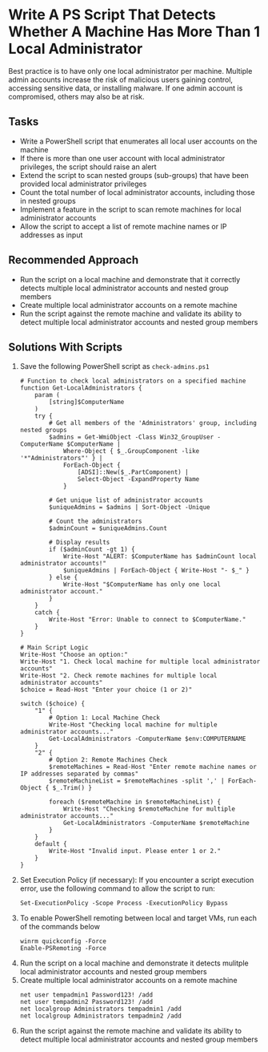 # Write A PS Script That Detects Whether A Machine Has More Than 1 Local Administrator
Best practice is to have only one local administrator per machine. Multiple admin accounts increase the risk of malicious users gaining control, accessing sensitive data, or installing malware. If one admin account is compromised, others may also be at risk.



## Tasks
- Write a PowerShell script that enumerates all local user accounts on the machine
- If there is more than one user account with local administrator privileges, the script should raise an alert
- Extend the script to scan nested groups (sub-groups) that have been provided local administrator privileges
- Count the total number of local administrator accounts, including those in nested groups
- Implement a feature in the script to scan remote machines for local administrator accounts
- Allow the script to accept a list of remote machine names or IP addresses as input


## Recommended Approach
- Run the script on a local machine and demonstrate that it correctly detects multiple local administrator accounts and nested group members
- Create multiple local administrator accounts on a remote machine
- Run the script against the remote machine and validate its ability to detect multiple local administrator accounts and nested group members


## Solutions With Scripts
1. Save the following PowerShell script as `check-admins.ps1`
   ```
   # Function to check local administrators on a specified machine
   function Get-LocalAdministrators {
       param (
           [string]$ComputerName
       )
       try {
           # Get all members of the 'Administrators' group, including nested groups
           $admins = Get-WmiObject -Class Win32_GroupUser -ComputerName $ComputerName |
               Where-Object { $_.GroupComponent -like '*"Administrators"' } |
               ForEach-Object { 
                   [ADSI]::New($_.PartComponent) | 
                   Select-Object -ExpandProperty Name 
               }
   
           # Get unique list of administrator accounts
           $uniqueAdmins = $admins | Sort-Object -Unique
   
           # Count the administrators
           $adminCount = $uniqueAdmins.Count
   
           # Display results
           if ($adminCount -gt 1) {
               Write-Host "ALERT: $ComputerName has $adminCount local administrator accounts!"
               $uniqueAdmins | ForEach-Object { Write-Host "- $_" }
           } else {
               Write-Host "$ComputerName has only one local administrator account."
           }
       }
       catch {
           Write-Host "Error: Unable to connect to $ComputerName."
       }
   }
   
   # Main Script Logic
   Write-Host "Choose an option:"
   Write-Host "1. Check local machine for multiple local administrator accounts"
   Write-Host "2. Check remote machines for multiple local administrator accounts"
   $choice = Read-Host "Enter your choice (1 or 2)"
   
   switch ($choice) {
       "1" {
           # Option 1: Local Machine Check
           Write-Host "Checking local machine for multiple administrator accounts..."
           Get-LocalAdministrators -ComputerName $env:COMPUTERNAME
       }
       "2" {
           # Option 2: Remote Machines Check
           $remoteMachines = Read-Host "Enter remote machine names or IP addresses separated by commas"
           $remoteMachineList = $remoteMachines -split ',' | ForEach-Object { $_.Trim() }
   
           foreach ($remoteMachine in $remoteMachineList) {
               Write-Host "Checking $remoteMachine for multiple administrator accounts..."
               Get-LocalAdministrators -ComputerName $remoteMachine
           }
       }
       default {
           Write-Host "Invalid input. Please enter 1 or 2."
       }
   }
   ```
2. Set Execution Policy (if necessary): If you encounter a script execution error, use the following command to allow the script to run:
   ```
   Set-ExecutionPolicy -Scope Process -ExecutionPolicy Bypass
   ```
3. To enable PowerShell remoting between local and target VMs, run each of the commands below
   ```
   winrm quickconfig -Force
   Enable-PSRemoting -Force
   ```
4. Run the script on a local machine and demonstrate it detects mulitple local administrator accounts and nested group members
5. Create multiple local administrator accounts on a remote machine
   ```
   net user tempadmin1 Password123! /add
   net user tempadmin2 Password123! /add
   net localgroup Administrators tempadmin1 /add
   net localgroup Administrators tempadmin2 /add
   ```
6. Run the script against the remote machine and validate its ability to detect multiple local administrator accounts and nested group members

   
